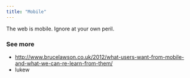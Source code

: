 ```yaml
---
title: "Mobile"
---
```


The web is mobile. Ignore at your own peril.

### See more

- http://www.brucelawson.co.uk/2012/what-users-want-from-mobile-and-what-we-can-re-learn-from-them/
- lukew
